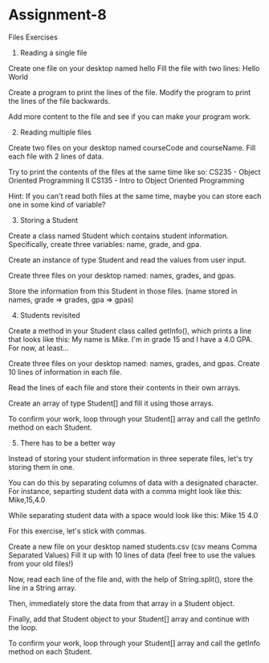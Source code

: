 # Assignment-8
Files Exercises

1. Reading a single file

Create one file on your desktop named hello
Fill the file with two lines:
Hello
World

Create a program to print the lines of the file.
Modify the program to print the lines of the file backwards.

Add more content to the file and see if you can make your program work.

2. Reading multiple files

Create two files on your desktop named courseCode and courseName.
Fill each file with 2 lines of data.

Try to print the contents of the files at the same time like so:
CS235 - Object Oriented Programming II
CS135 - Intro to Object Oriented Programming

Hint: If you can't read both files at the same time, maybe you can store
      each one in some kind of variable?

3. Storing a Student

Create a class named Student which contains student information.
Specifically, create three variables: name, grade, and gpa.

Create an instance of type Student and read the values from user input.

Create three files on your desktop named: names, grades, and gpas.

Store the information from this Student in those files.
(name stored in names, grade => grades, gpa => gpas)

4. Students revisited

Create a method in your Student class called getInfo(), which prints a line that looks like this:
My name is Mike. I'm in grade 15 and I have a 4.0 GPA. For now, at least...

Create three files on your desktop named: names, grades, and gpas.
Create 10 lines of information in each file.

Read the lines of each file and store their contents in their own arrays.

Create an array of type Student[] and fill it using those arrays.

To confirm your work, loop through your Student[] array and call the getInfo method on each Student.

5. There has to be a better way

Instead of storing your student information in three seperate files,
let's try storing them in one.

You can do this by separating columns of data with a designated character.
For instance, separting student data with a comma might look like this:
Mike,15,4.0

While separating student data with a space would look like this:
Mike 15 4.0

For this exercise, let's stick with commas.

Create a new file on your desktop named students.csv (csv means Comma Separated Values)
Fill it up with 10 lines of data (feel free to use the values from your old files!)

Now, read each line of the file and, with the help of String.split(), 
store the line in a String array.

Then, immediately store the data from that array in a Student object.

Finally, add that Student object to your Student[] array and continue with the loop.

To confirm your work, loop through your Student[] array and call the getInfo method on each Student.
